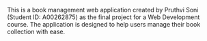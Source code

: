 This is a book management web application created by Pruthvi Soni (Student ID: A00262875) as the final project for a Web Development course. The application is designed to help users manage their book collection with ease.
